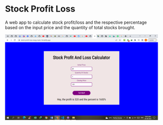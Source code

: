 # Stock Profit Loss

A web app to calculate stock profit/loss and the respective percentage based on the input price and the quantity of total stocks brought.

![MarineGEO circle logo](images/image_1.png "MarineGEO logo")